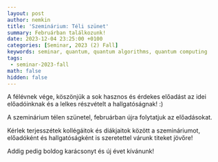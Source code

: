 ```yaml
---
layout: post
author: nemkin
title: 'Szeminárium: Téli szünet'
summary: Februárban találkozunk!
date: 2023-12-04 23:25:00 +0100
categories: [Seminar, 2023 (2) Fall]
keywords: seminar, quantum, quantum algorithms, quantum computing
tags:
 - seminar-2023-fall
math: false
hidden: false
---
```


A félévnek vége, köszönjük a sok hasznos és érdekes előadást az idei előadóinknak és a lelkes részvételt a hallgatóságnak! :)

A szeminárium télen szünetel, februárban újra folytatjuk az előadásokat.

Kérlek terjesszétek kollégáitok és diákjaitok között a szemináriumot, előadóként és hallgatóságként is szeretettel várunk titeket jövőre!

Addig pedig boldog karácsonyt és új évet kívánunk!
